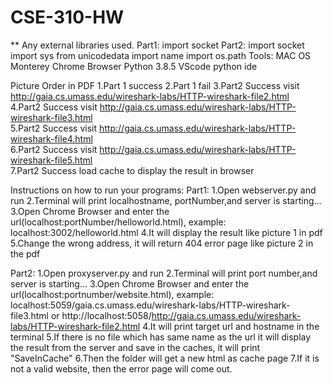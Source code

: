 # CSE-310-HW
** Any external libraries used. 
Part1:
      import socket 
Part2:
      import socket
      import sys
      from unicodedata import name
      import os.path
Tools:
      MAC OS Monterey 
      Chrome Browser
      Python 3.8.5
      VScode python ide

Picture Order in PDF 1.Part 1 success 
                     2.Part 1 fail 
                     3.Part2 Success visit http://gaia.cs.umass.edu/wireshark-labs/HTTP-wireshark-file2.html  
                     4.Part2 Success visit http://gaia.cs.umass.edu/wireshark-labs/HTTP-wireshark-file3.html  
                     5.Part2 Success visit http://gaia.cs.umass.edu/wireshark-labs/HTTP-wireshark-file4.html  
                     6.Part2 Success visit http://gaia.cs.umass.edu/wireshark-labs/HTTP-wireshark-file5.html  
                     7.Part2 Success load cache to display the result in browser

Instructions on how to run your programs: 
Part1:
                    1.Open webserver.py and run 
                    2.Terminal will print localhostname, portNumber,and server is starting... 
                    3.Open Chrome Browser and enter the url(localhost:portNumber/helloworld.html), example: localhost:3002/helloworld.html 
                    4.It will display the result like picture 1 in pdf 
                    5.Change the wrong address, it will return 404 error page like picture 2 in the pdf

Part2:
                    1.Open proxyserver.py and run
                    2.Terminal will print port number,and server is starting... 
                    3.Open Chrome Browser and enter the url(localhost:portnumber/website.html), example: localhost:5059/gaia.cs.umass.edu/wireshark-labs/HTTP-wireshark-file3.html or http://localhost:5058/http://gaia.cs.umass.edu/wireshark-labs/HTTP-wireshark-file2.html
                    4.It will print target url and hostname in the terminal 
                    5.If there is no file which has same name as the url it will display the result from the server and save in the caches, it will print   
                      "SaveInCache"
                    6.Then the folder will get a new html as cache page 
                    7.If it is not a valid website, then the error page will come out.
